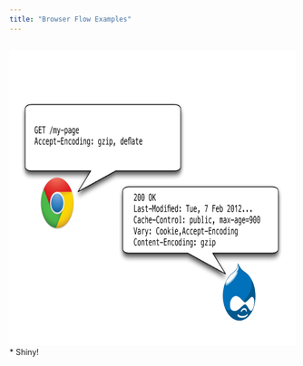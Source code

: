 ```yaml
---
title: "Browser Flow Examples"
---
```


<br />
<img src="images/EXPORT1.png" width="780" height="520" alt="Browser caching flow" />

<div markdown="markdown" class="presenter-note">
* Shiny!
</div>
